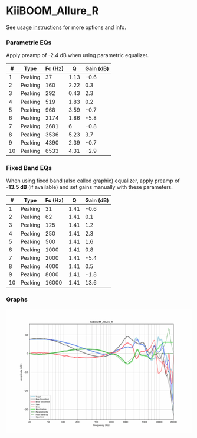 # KiiBOOM_Allure_R
See [usage instructions](https://github.com/jaakkopasanen/AutoEq#usage) for more options and info.

### Parametric EQs
Apply preamp of -2.4 dB when using parametric equalizer.

|   # | Type    |   Fc (Hz) |    Q |   Gain (dB) |
|-----|---------|-----------|------|-------------|
|   1 | Peaking |        37 | 1.13 |        -0.6 |
|   2 | Peaking |       160 | 2.22 |         0.3 |
|   3 | Peaking |       292 | 0.43 |         2.3 |
|   4 | Peaking |       519 | 1.83 |         0.2 |
|   5 | Peaking |       968 | 3.59 |        -0.7 |
|   6 | Peaking |      2174 | 1.86 |        -5.8 |
|   7 | Peaking |      2681 | 6    |        -0.8 |
|   8 | Peaking |      3536 | 5.23 |         3.7 |
|   9 | Peaking |      4390 | 2.39 |        -0.7 |
|  10 | Peaking |      6533 | 4.31 |        -2.9 |

### Fixed Band EQs
When using fixed band (also called graphic) equalizer, apply preamp of **-13.5 dB** (if available) and set gains manually with these parameters.

|   # | Type    |   Fc (Hz) |    Q |   Gain (dB) |
|-----|---------|-----------|------|-------------|
|   1 | Peaking |        31 | 1.41 |        -0.6 |
|   2 | Peaking |        62 | 1.41 |         0.1 |
|   3 | Peaking |       125 | 1.41 |         1.2 |
|   4 | Peaking |       250 | 1.41 |         2.3 |
|   5 | Peaking |       500 | 1.41 |         1.6 |
|   6 | Peaking |      1000 | 1.41 |         0.8 |
|   7 | Peaking |      2000 | 1.41 |        -5.4 |
|   8 | Peaking |      4000 | 1.41 |         0.5 |
|   9 | Peaking |      8000 | 1.41 |        -1.8 |
|  10 | Peaking |     16000 | 1.41 |        13.6 |

### Graphs
![](./KiiBOOM_Allure_R.png)

